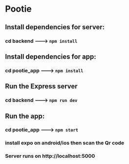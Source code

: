 # Pootie

## Install dependencies for server:

### cd backend ---> `npm install`

## Install dependencies for app:

### cd pootie_app ---> `npm install`

## Run the Express server

### cd backend ---> `npm run dev`

## Run the app:

### cd pootie_app ---> `npm start`

### install expo on android/ios then scan the Qr code

### Server runs on http://localhost:5000
